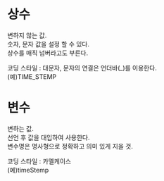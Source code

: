 # 상수

변하지 않는 값.  
숫자, 문자 값을 설정 할 수 있다.  
상수를 매직 넘버라고도 부른다.

코딩 스타일 : 대문자, 문자의 연결은 언더바(_)를 이용한다.  
(예)TIME_STEMP

# 변수

변하는 값.  
선언 후 값을 대입하여 사용한다.  
변수명은 명사형으로 정확하고 의미 있게 지을 것.

코딩 스타일 : 카멜케이스  
(예)timeStemp


